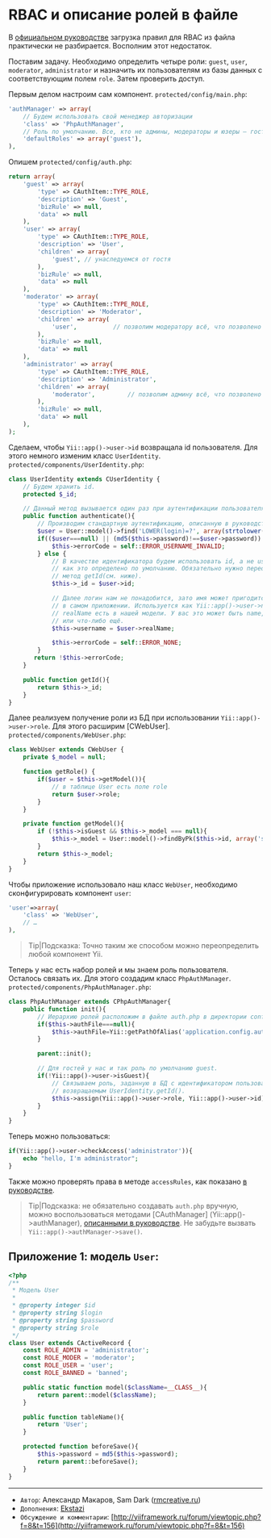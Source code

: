 RBAC и описание ролей в файле
=============================

В [официальном руководстве](http://yiiframework.ru/doc/guide/ru/topics.auth)
загрузка правил для RBAC из файла практически не разбирается.
Восполним этот недостаток.

Поставим задачу. Необходимо определить четыре роли: `guest`, `user`, `moderator`,
`administrator` и назначить их пользователям из базы данных с соответствующим
полем `role`. Затем проверить доступ.

Первым делом настроим сам компонент. `protected/config/main.php`:

```php
'authManager' => array(
    // Будем использовать свой менеджер авторизации
    'class' => 'PhpAuthManager',
    // Роль по умолчанию. Все, кто не админы, модераторы и юзеры — гости.
    'defaultRoles' => array('guest'),
),
```

Опишем `protected/config/auth.php`:

```php
return array(
	'guest' => array(
		'type' => CAuthItem::TYPE_ROLE,
		'description' => 'Guest',
		'bizRule' => null,
		'data' => null
	),
	'user' => array(
		'type' => CAuthItem::TYPE_ROLE,
		'description' => 'User',
		'children' => array(
			'guest', // унаследуемся от гостя
		),
		'bizRule' => null,
		'data' => null
	),
	'moderator' => array(
		'type' => CAuthItem::TYPE_ROLE,
		'description' => 'Moderator',
		'children' => array(
			'user',          // позволим модератору всё, что позволено пользователю
		),
		'bizRule' => null,
		'data' => null
	),
	'administrator' => array(
		'type' => CAuthItem::TYPE_ROLE,
		'description' => 'Administrator',
		'children' => array(
			'moderator',         // позволим админу всё, что позволено модератору
		),
		'bizRule' => null,
		'data' => null
	),
);
```

Сделаем, чтобы `Yii::app()->user->id` возвращала id пользователя. Для этого немного
изменим класс `UserIdentity`. `protected/components/UserIdentity.php`:

```php
class UserIdentity extends CUserIdentity {
    // Будем хранить id.
    protected $_id;

    // Данный метод вызывается один раз при аутентификации пользователя.
    public function authenticate(){
        // Производим стандартную аутентификацию, описанную в руководстве.
        $user = User::model()->find('LOWER(login)=?', array(strtolower($this->username)));
        if(($user===null) || (md5($this->password)!==$user->password)) {
            $this->errorCode = self::ERROR_USERNAME_INVALID;
        } else {
            // В качестве идентификатора будем использовать id, а не username,
            // как это определено по умолчанию. Обязательно нужно переопределить
            // метод getId(см. ниже).
            $this->_id = $user->id;

            // Далее логин нам не понадобится, зато имя может пригодится
            // в самом приложении. Используется как Yii::app()->user->name.
            // realName есть в нашей модели. У вас это может быть name, firstName
            // или что-либо ещё.
            $this->username = $user->realName;

            $this->errorCode = self::ERROR_NONE;
        }
       return !$this->errorCode;
    }

    public function getId(){
        return $this->_id;
    }
}
```

Далее реализуем получение роли из БД при использовании `Yii::app()->user->role`.
Для этого расширим [CWebUser]. `protected/components/WebUser.php`:

```php
class WebUser extends CWebUser {
    private $_model = null;

    function getRole() {
        if($user = $this->getModel()){
            // в таблице User есть поле role
            return $user->role;
        }
    }

    private function getModel(){
        if (!$this->isGuest && $this->_model === null){
            $this->_model = User::model()->findByPk($this->id, array('select' => 'role'));
        }
        return $this->_model;
    }
}
```

Чтобы приложение использовало наш класс `WebUser`, необходимо сконфигурировать
компонент `user`:

```php
'user'=>array(
    'class' => 'WebUser',
    // …
),
```

> Tip|Подсказка: Точно таким же способом можно переопределить любой компонент Yii.

Теперь у нас есть набор ролей и мы знаем роль пользователя. Осталось связать их.
Для этого создадим класс `PhpAuthManager`. `protected/components/PhpAuthManager.php`:

```php
class PhpAuthManager extends CPhpAuthManager{
    public function init(){
        // Иерархию ролей расположим в файле auth.php в директории config приложения
        if($this->authFile===null){
            $this->authFile=Yii::getPathOfAlias('application.config.auth').'.php';
        }

        parent::init();

        // Для гостей у нас и так роль по умолчанию guest.
        if(!Yii::app()->user->isGuest){
            // Связываем роль, заданную в БД с идентификатором пользователя,
            // возвращаемым UserIdentity.getId().
            $this->assign(Yii::app()->user->role, Yii::app()->user->id);
        }
    }
}
```

Теперь можно пользоваться:

```php
if(Yii::app()->user->checkAccess('administrator')){
    echo "hello, I'm administrator";
}
```

Также можно проверять права в методе `accessRules`, как показано [в руководстве](http://yiiframework.ru/doc/guide/ru/topics.auth).

> Tip|Подсказка: не обязательно создавать `auth.php` вручную, можно воспользоваться
  методами [CAuthManager] (Yii::app()->authManager),
  [описанными в руководстве](http://yiiframework.ru/doc/guide/ru/topics.auth).
  Не забудьте вызвать `Yii::app()->authManager->save()`.

Приложение 1: модель `User`:
----------------------------

```php
<?php
/**
 * Модель User
 *
 * @property integer $id
 * @property string $login
 * @property string $password
 * @property string $role
 */
class User extends CActiveRecord {
	const ROLE_ADMIN = 'administrator';
	const ROLE_MODER = 'moderator';
	const ROLE_USER = 'user';
	const ROLE_BANNED = 'banned';

	public static function model($className=__CLASS__){
		return parent::model($className);
	}

	public function tableName(){
		return 'User';
	}

	protected function beforeSave(){
		$this->password = md5($this->password);
		return parent::beforeSave();
	}
}
```

---
  - `Автор`: Александр Макаров, Sam Dark ([rmcreative.ru](http://rmcreative.ru/))
  - `Дополнения`: [Ekstazi](http://yiiframework.ru/forum/memberlist.php?mode=viewprofile&u=548)
  - `Обсуждение и комментарии`: [http://yiiframework.ru/forum/viewtopic.php?f=8&t=156](http://yiiframework.ru/forum/viewtopic.php?f=8&t=156)

